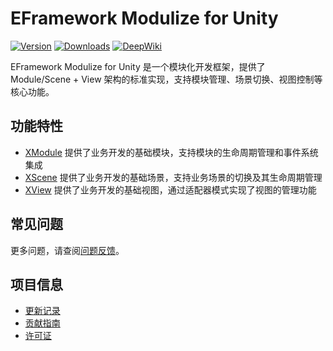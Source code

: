 # EFramework Modulize for Unity

[![Version](https://img.shields.io/npm/v/org.eframework.u3d.msv)](https://www.npmjs.com/package/org.eframework.u3d.msv)
[![Downloads](https://img.shields.io/npm/dm/org.eframework.u3d.msv)](https://www.npmjs.com/package/org.eframework.u3d.msv)
[![DeepWiki](https://img.shields.io/badge/DeepWiki-Explore-blue)](https://deepwiki.com/eframework-org/U3D.MSV)

EFramework Modulize for Unity 是一个模块化开发框架，提供了 Module/Scene + View 架构的标准实现，支持模块管理、场景切换、视图控制等核心功能。

## 功能特性

- [XModule](Documentation~/XModule.md) 提供了业务开发的基础模块，支持模块的生命周期管理和事件系统集成
- [XScene](Documentation~/XScene.md) 提供了业务开发的基础场景，支持业务场景的切换及其生命周期管理
- [XView](Documentation~/XView.md) 提供了业务开发的基础视图，通过适配器模式实现了视图的管理功能

## 常见问题

更多问题，请查阅[问题反馈](CONTRIBUTING.md#问题反馈)。

## 项目信息

- [更新记录](CHANGELOG.md)
- [贡献指南](CONTRIBUTING.md)
- [许可证](LICENSE.md)